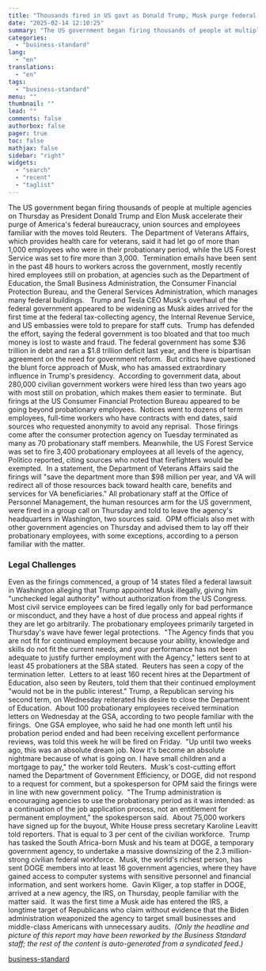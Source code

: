 ```yaml
---
title: "Thousands fired in US govt as Donald Trump, Musk purge federal employees"
date: "2025-02-14 12:10:25"
summary: "The US government began firing thousands of people at multiple agencies on Thursday as President Donald Trump and Elon Musk accelerate their purge of America's federal bureaucracy, union sources and employees familiar with the moves told Reuters. The Department of Veterans Affairs, which provides health care for veterans, said it..."
categories:
  - "business-standard"
lang:
  - "en"
translations:
  - "en"
tags:
  - "business-standard"
menu: ""
thumbnail: ""
lead: ""
comments: false
authorbox: false
pager: true
toc: false
mathjax: false
sidebar: "right"
widgets:
  - "search"
  - "recent"
  - "taglist"
---
```


The US government began firing thousands of people at multiple agencies on Thursday as President Donald Trump and Elon Musk accelerate their purge of America's federal bureaucracy, union sources and employees familiar with the moves told Reuters. 
The Department of Veterans Affairs, which provides health care for veterans, said it had let go of more than 1,000 employees who were in their probationary period, while the US Forest Service was set to fire more than 3,000. 
Termination emails have been sent in the past 48 hours to workers across the government, mostly recently hired employees still on probation, at agencies such as the Department of Education, the Small Business Administration, the Consumer Financial Protection Bureau, and the General Services Administration, which manages many federal buildings.  
Trump and Tesla CEO Musk's overhaul of the federal government appeared to be widening as Musk aides arrived
for the first time at the federal tax-collecting agency, the Internal Revenue Service, and US embassies were told to prepare for staff cuts. 
Trump has defended the effort, saying the federal government is too bloated and that too much money is lost to waste and fraud. The federal government has some $36 trillion in debt and ran a $1.8 trillion deficit last year, and there is bipartisan agreement on the need for government reform. 
But critics have questioned the blunt force approach of Musk, who has amassed extraordinary influence in Trump's presidency. 
According to government data, about 280,000 civilian government workers were hired less than two years ago with most still on probation, which makes them easier to terminate. 
But firings at the US Consumer Financial Protection Bureau appeared to be going beyond probationary employees. 
Notices went to dozens of term employees, full-time workers who have contracts with end dates, said sources who requested anonymity to avoid any reprisal. 
Those firings come after the consumer protection agency on Tuesday terminated as many as 70 probationary staff members.
Meanwhile, the US Forest Service was set to fire 3,400 probationary employees at all levels of the agency, Politico reported, citing sources who noted that firefighters would be exempted. 
In a statement, the Department of Veterans Affairs said the firings will "save the department more than $98 million per year, and VA will redirect all of those resources back toward health care, benefits and services for VA beneficiaries." All probationary staff at the Office of Personnel Management, the human resources arm for the US government, were fired in a group call on Thursday and told to leave the agency's headquarters in Washington, two sources said. 
OPM officials also met with other government agencies on Thursday and advised them to lay off their probationary employees, with some exceptions, according to a person familiar with the matter.
### Legal Challenges

Even as the firings commenced, a group of 14 states filed a federal lawsuit in Washington alleging that Trump appointed Musk illegally, giving him "unchecked legal authority" without authorization from the US Congress. 
Most civil service employees can be fired legally only for bad performance or misconduct, and they have a host of due process and appeal rights if they are let go arbitrarily. The probationary employees primarily targeted in Thursday's wave have fewer legal protections. 
"The Agency finds that you are not fit for continued employment because your ability, knowledge and skills do not fit the current needs, and your performance has not been adequate to justify further employment with the Agency," letters sent to at least 45 probationers at the SBA stated. 
Reuters has seen a copy of the termination letter. 
Letters to at least 160 recent hires at the Department of Education, also seen by Reuters, told them that their continued employment "would not be in the public interest." Trump, a Republican serving his second term, on Wednesday reiterated his desire to close the Department of Education. 
About 100 probationary employees received termination letters on Wednesday at the GSA, according to two people familiar with the firings. 
One GSA employee, who said he had one month left until his probation period ended and had been receiving excellent performance reviews, was told this week he will be fired on Friday. 
"Up until two weeks ago, this was an absolute dream job. Now it's become an absolute nightmare because of what is going on. I have small children and a mortgage to pay," the worker told Reuters. 
Musk's cost-cutting effort named the Department of Government Efficiency, or DOGE, did not respond to a request for comment, but a spokesperson for OPM said the firings were in line with new government policy. 
"The Trump administration is encouraging agencies to use the probationary period as it was intended: as a continuation of the job application process, not an entitlement for permanent employment," the spokesperson said. 
About 75,000 workers have signed up for the buyout, White House press secretary Karoline Leavitt told reporters. That is equal to 3 per cent of the civilian workforce. 
Trump has tasked the South Africa-born Musk and his team at DOGE, a temporary government agency, to undertake a massive downsizing of the 2.3 million-strong civilian federal workforce. 
Musk, the world's richest person, has sent DOGE members into at least 16 government agencies, where they have gained access to computer systems with sensitive personnel and financial information, and sent workers home. 
Gavin Kliger, a top staffer in DOGE, arrived at a new agency, the IRS, on Thursday, people familiar with the matter said. 
It was the first time a Musk aide has entered the IRS, a longtime target of Republicans who claim without evidence that the Biden administration weaponized the agency to target small businesses and middle-class Americans with unnecessary audits. 
*(Only the headline and picture of this report may have been reworked by the Business Standard staff; the rest of the content is auto-generated from a syndicated feed.)*

[business-standard](https://www.business-standard.com/world-news/thousands-fired-in-us-govt-as-donald-trump-musk-purge-federal-employees-125021400456_1.html)
